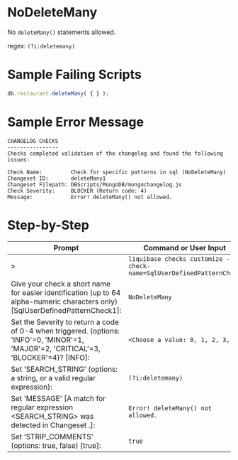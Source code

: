 # NoDeleteMany

No `deleteMany()` statements allowed.

regex: `(?i:deletemany)`

# Sample Failing Scripts
``` javascript
db.restaurant.deleteMany( { } );
 ```

# Sample Error Message
```
CHANGELOG CHECKS
----------------
Checks completed validation of the changelog and found the following issues:

Check Name:         Check for specific patterns in sql (NoDeleteMany)
Changeset ID:       deleteMany1
Changeset Filepath: DBScripts/MongoDB/mongochangelog.js
Check Severity:     BLOCKER (Return code: 4)
Message:            Error! deleteMany() not allowed.
```

# Step-by-Step
| Prompt | Command or User Input |
| ------ | ----------------------|
| > | `liquibase checks customize --check-name=SqlUserDefinedPatternCheck` |
| Give your check a short name for easier identification (up to 64 alpha-numeric characters only) [SqlUserDefinedPatternCheck1]: | `NoDeleteMany` |
| Set the Severity to return a code of 0-4 when triggered. (options: 'INFO'=0, 'MINOR'=1, 'MAJOR'=2, 'CRITICAL'=3, 'BLOCKER'=4)? [INFO]: | `<Choose a value: 0, 1, 2, 3, 4>` |
| Set 'SEARCH_STRING' (options: a string, or a valid regular expression): | `(?i:deletemany)` |
| Set 'MESSAGE' [A match for regular expression <SEARCH_STRING> was detected in Changeset <CHANGESET>.]: | `Error! deleteMany() not allowed.` |
| Set 'STRIP_COMMENTS' (options: true, false) [true]: | `true` |

